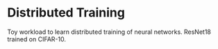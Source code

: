 # Distributed Training

Toy workload to learn distributed training of neural networks. ResNet18 trained on CIFAR-10.
